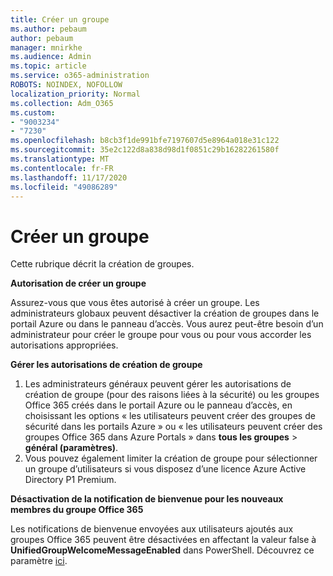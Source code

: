 ```yaml
---
title: Créer un groupe
ms.author: pebaum
author: pebaum
manager: mnirkhe
ms.audience: Admin
ms.topic: article
ms.service: o365-administration
ROBOTS: NOINDEX, NOFOLLOW
localization_priority: Normal
ms.collection: Adm_O365
ms.custom:
- "9003234"
- "7230"
ms.openlocfilehash: b8cb3f1de991bfe7197607d5e8964a018e31c122
ms.sourcegitcommit: 35e2c122d8a838d98d1f0851c29b16282261580f
ms.translationtype: MT
ms.contentlocale: fr-FR
ms.lasthandoff: 11/17/2020
ms.locfileid: "49086289"
---
```

# <a name="create-a-group"></a>Créer un groupe

Cette rubrique décrit la création de groupes.

**Autorisation de créer un groupe**

Assurez-vous que vous êtes autorisé à créer un groupe. Les administrateurs globaux peuvent désactiver la création de groupes dans le portail Azure ou dans le panneau d’accès. Vous aurez peut-être besoin d’un administrateur pour créer le groupe pour vous ou pour vous accorder les autorisations appropriées.

**Gérer les autorisations de création de groupe**

1. Les administrateurs généraux peuvent gérer les autorisations de création de groupe (pour des raisons liées à la sécurité) ou les groupes Office 365 créés dans le portail Azure ou le panneau d’accès, en choisissant les options « les utilisateurs peuvent créer des groupes de sécurité dans les portails Azure » ou « les utilisateurs peuvent créer des groupes Office 365 dans Azure Portals » dans **tous les groupes**  >  **général (paramètres)**.
2. Vous pouvez également limiter la création de groupe pour sélectionner un groupe d’utilisateurs si vous disposez d’une licence Azure Active Directory P1 Premium.

**Désactivation de la notification de bienvenue pour les nouveaux membres du groupe Office 365**

Les notifications de bienvenue envoyées aux utilisateurs ajoutés aux groupes Office 365 peuvent être désactivées en affectant la valeur false à **UnifiedGroupWelcomeMessageEnabled** dans PowerShell. Découvrez ce paramètre [ici](https://docs.microsoft.com/powershell/module/exchange/set-unifiedgroup?view=exchange-ps&preserve-view=true).

